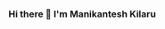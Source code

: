 ### Hi there 👋 I'm Manikantesh Kilaru

<!--
**manikantesh/manikantesh** is a ✨ _special_ ✨ repository because its `README.md` (this file) appears on your GitHub profile.

Here are some ideas to get you started:

- 🔭 I’m currently working on ...
- 🌱 I’m currently learning ...
- 👯 I’m looking to collaborate on ...
- 🤔 I’m looking for help with ...
- 💬 Ask me about ...
- 📫 How to reach me: ...
- 😄 Pronouns: ...
- ⚡ Fun fact: ...

[![My GitHub Stats](https://github-readme-stats.vercel.app/api/?username=manikantesh&count_private=true&theme=tokyonight&showicons=true)]()
[![My GitHub Language Stats](https://github-readme-stats.vercel.app/api/top-langs/?username=manikantesh&langs_count=5&theme=tokyonight)]()

-->

